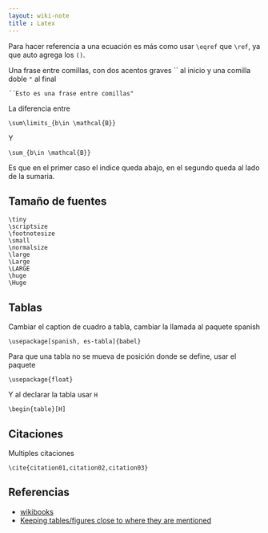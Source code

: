 ```yaml
---
layout: wiki-note
title : Latex
---
```

Para hacer referencia a una ecuación es más como usar `\eqref` que `\ref`, ya que auto agrega los `()`.

Una frase entre comillas, con dos acentos graves &#96;&#96; al inicio y una comilla doble `"` al final

	´´Esto es una frase entre comillas"

La diferencia entre

    \sum\limits_{b\in \mathcal{B}}

Y

    \sum_{b\in \mathcal{B}}

Es que en el primer caso el indice queda abajo, en el segundo queda al lado de la sumaria.

## Tamaño de fuentes

    \tiny
    \scriptsize
    \footnotesize
    \small
    \normalsize
    \large
    \Large
    \LARGE
    \huge
    \Huge

## Tablas
Cambiar el caption de cuadro a tabla, cambiar la llamada al paquete spanish

    \usepackage[spanish, es-tabla]{babel}


Para que una tabla no se mueva de posición donde se define, usar el paquete

    \usepackage{float}

Y al declarar la tabla usar `H`

    \begin{table}[H]

## Citaciones

Multiples citaciones

    \cite{citation01,citation02,citation03}

## Referencias

* [wikibooks](http://en.wikibooks.org/wiki/LaTeX/Bibliography_Management)  
* [Keeping tables/figures close to where they are mentioned](http://tex.stackexchange.com/questions/2275/keeping-tables-figures-close-to-where-they-are-mentioned)  
